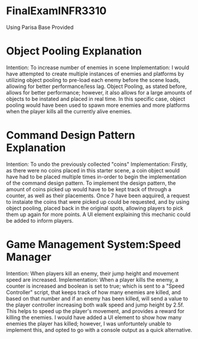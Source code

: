 # FinalExamINFR3310

Using Parisa Base Provided

Object Pooling Explanation
=================================
Intention: To increase number of enemies in scene
Implementation: I would have attempted to create multiple instances of enemies and platforms by utilizing object pooling to pre-load each enemy before the scene loads, allowing for better performance/less lag. Object Pooling, as stated before, allows for better performance; however, it also allows for a large amounts of objects to be instated and placed in real time. In this specific case, object pooling would have been used to spawn more enemies and more platforms when the player kills all the currently alive enemies.

Command Design Pattern Explanation
=================================
Intention: To undo the previously collected "coins"
Implementation: Firstly, as there were no coins placed in this starter scene, a coin object would have had to be placed multiple times in-order to begin the implementation of the command design pattern. To implement the design pattern, the amount of coins picked up would have to be kept track of through a counter, as well as their placements. Once 7 have been aqquired, a request to instaiate the coins that were picked up could be requested, and by using object pooling, placed back in the original spots, allowing players to pick them up again for more points. A UI element explaining this mechanic could be added to inform players.

Game Management System:Speed Manager
=================================


Intention: When players kill an enemy, their jump height and movement speed are increased.
Implementation: When a player kills the enemy, a counter is increased and boolean is set to true; which is sent to a "Speed Controller" script, that keeps track of how many enemies are killed, and based on that number and if an enemy has been killed, will send a value to the player controller increasing both walk speed and jump height by 2.5f. This helps to speed up the player's movement, and provides a reward for killing the enemies. I would have added a UI element to show how many enemies the player has killed; however, I was unfortuntely unable to implement this, and opted to go with a console output as a quick alternative.
